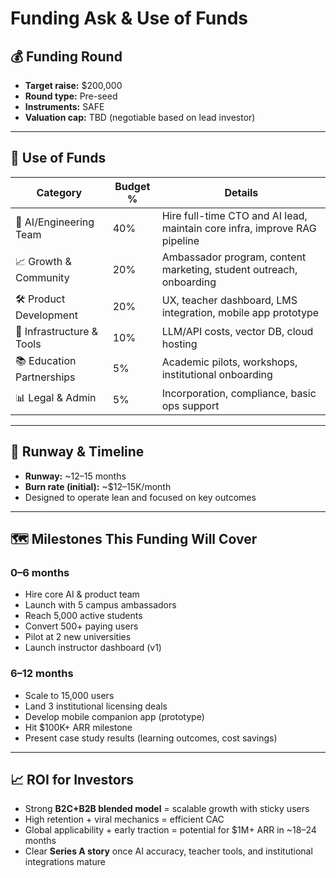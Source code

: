 # Funding Ask & Use of Funds

## **💰 Funding Round**

- **Target raise:** $200,000
- **Round type:** Pre-seed
- **Instruments:** SAFE
- **Valuation cap:** TBD (negotiable based on lead investor)

---

## **🧾 Use of Funds**

| **Category** | **Budget %** | **Details** |
| --- | --- | --- |
| 🧠 AI/Engineering Team | 40% | Hire full-time CTO and AI lead, maintain core infra, improve RAG pipeline |
| 📈 Growth & Community | 20% | Ambassador program, content marketing, student outreach, onboarding |
| 🛠️ Product Development | 20% | UX, teacher dashboard, LMS integration, mobile app prototype |
| 🔐 Infrastructure & Tools | 10% | LLM/API costs, vector DB, cloud hosting |
| 📚 Education Partnerships | 5% | Academic pilots, workshops, institutional onboarding |
| 📊 Legal & Admin | 5% | Incorporation, compliance, basic ops support |

---

## **📆 Runway & Timeline**

- **Runway:** ~12–15 months
- **Burn rate (initial):** ~$12–15K/month
- Designed to operate lean and focused on key outcomes

---

## **🗺️ Milestones This Funding Will Cover**

### **0–6 months**

- Hire core AI & product team
- Launch with 5 campus ambassadors
- Reach 5,000 active students
- Convert 500+ paying users
- Pilot at 2 new universities
- Launch instructor dashboard (v1)

### **6–12 months**

- Scale to 15,000 users
- Land 3 institutional licensing deals
- Develop mobile companion app (prototype)
- Hit $100K+ ARR milestone
- Present case study results (learning outcomes, cost savings)

---

## **📈 ROI for Investors**

- Strong **B2C+B2B blended model** = scalable growth with sticky users
- High retention + viral mechanics = efficient CAC
- Global applicability + early traction = potential for $1M+ ARR in ~18–24 months
- Clear **Series A story** once AI accuracy, teacher tools, and institutional integrations mature
